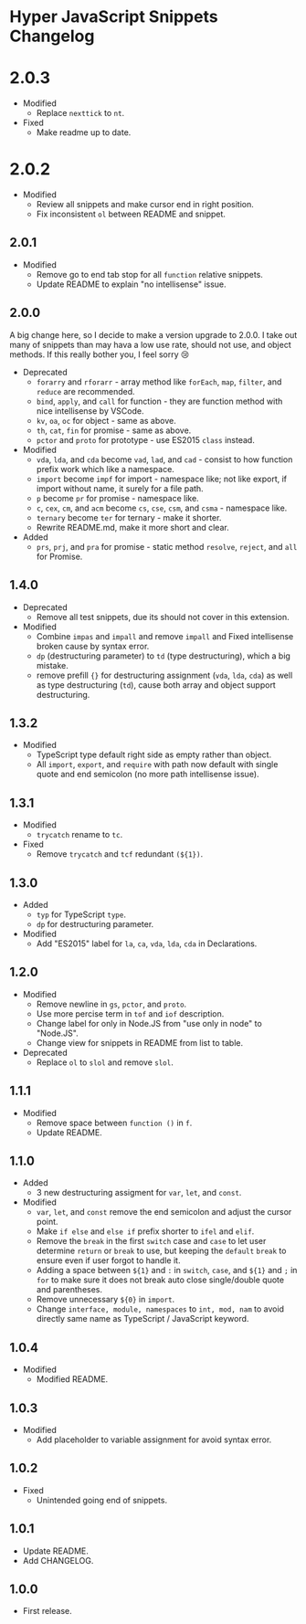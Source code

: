 # Hyper JavaScript Snippets Changelog

# 2.0.3

- Modified
  - Replace `nexttick` to `nt`.
- Fixed
  - Make readme up to date.

# 2.0.2

- Modified
  - Review all snippets and make cursor end in right position.
  - Fix inconsistent `ol` between README and snippet.

## 2.0.1

- Modified
  - Remove go to end tab stop for all `function` relative snippets.
  - Update README to explain "no intellisense" issue.

## 2.0.0

A big change here, so I decide to make a version upgrade to 2.0.0. I take out many of snippets than may hava a low use rate, should not use, and object methods. If this really bother you, I feel sorry 😢

- Deprecated
  - `forarry` and `rforarr` - array method like `forEach`, `map`, `filter`, and `reduce` are recommended.
  - `bind`, `apply`, and `call` for function - they are function method with nice intellisense by VSCode.
  - `kv`, `oa`, `oc` for object - same as above.
  - `th`, `cat`, `fin` for promise - same as above.
  - `pctor` and `proto` for prototype - use ES2015 `class` instead.
- Modified
  - `vda`, `lda`, and `cda` become `vad`, `lad`, and `cad` - consist to how function prefix work which like a namespace.
  - `import` become `impf` for import - namespace like; not like export, if import without name, it surely for a file path.
  - `p` become `pr` for promise - namespace like.
  - `c`, `cex`, `cm`, and `acm` become `cs`, `cse`, `csm`, and `csma` - namespace like.
  - `ternary` become `ter` for ternary - make it shorter.
  - Rewrite README.md, make it more short and clear.
- Added
  - `prs`, `prj`, and `pra` for promise - static method `resolve`, `reject`, and `all` for Promise.

## 1.4.0

- Deprecated
  - Remove all test snippets, due its should not cover in this extension.
- Modified
  - Combine `impas` and `impall` and remove `impall` and Fixed intellisense broken cause by syntax error.
  - `dp` (destructuring parameter) to `td` (type destructuring), which a big mistake.
  - remove prefill `{}` for destructuring assignment (`vda`, `lda`, `cda`) as well as type destructuring (`td`), cause both array and object support destructuring.

## 1.3.2

- Modified
  - TypeScript type default right side as empty rather than object.
  - All `import`, `export`, and `require` with path now default with single quote and end semicolon (no more path intellisense issue).

## 1.3.1

- Modified
  - `trycatch` rename to `tc`.
- Fixed
  - Remove `trycatch` and `tcf` redundant `(${1})`.

## 1.3.0

- Added
  - `typ` for TypeScript `type`.
  - `dp` for destructuring parameter.
- Modified
  - Add "ES2015" label for `la`, `ca`, `vda`, `lda`, `cda` in Declarations.

## 1.2.0

- Modified
  - Remove newline in `gs`, `pctor`, and `proto`.
  - Use more percise term in `tof` and `iof` description.
  - Change label for only in Node.JS from "use only in node" to "Node.JS".
  - Change view for snippets in README from list to table.
- Deprecated
  - Replace `ol` to `slol` and remove `slol`.

## 1.1.1

- Modified
  - Remove space between `function ()` in `f`.
  - Update README.

## 1.1.0

- Added
  - 3 new destructuring assigment for `var`, `let`, and `const`.
- Modified
  - `var`, `let`, and `const` remove the end semicolon and adjust the cursor point.
  - Make `if else` and `else if` prefix shorter to `ifel` and `elif`.
  - Remove the `break` in the first `switch` case and `case` to let user determine `return` or `break` to use, but keeping the `default` `break` to ensure even if user forgot to handle it.
  - Adding a space between `${1}` and `:` in `switch`, `case`, and `${1}` and `;` in `for` to make sure it does not break auto close single/double quote and parentheses.
  - Remove unnecessary `${0}` in `import`.
  - Change `interface, module, namespaces` to `int, mod, nam` to avoid directly same name as TypeScript / JavaScript keyword.

## 1.0.4

- Modified
  - Modified README.

## 1.0.3

- Modified
  - Add placeholder to variable assignment for avoid syntax error.

## 1.0.2

- Fixed
  - Unintended going end of snippets.

## 1.0.1

- Update README.
- Add CHANGELOG.

## 1.0.0

- First release.
